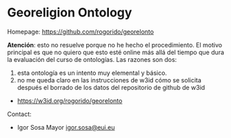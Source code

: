 Georeligion Ontology
=====

Homepage: https://github.com/rogorido/georelonto

**Atención**: esto no resuelve porque no he hecho el procedimiento. El
motivo principal es que no quiero que esto esté online más allá del
tiempo que dura la evaluación del curso de ontologías. Las razones son
dos: 
1. esta ontología es un intento muy elemental y básico.
2. no me queda claro en las instrucciones de w3id cómo se solicita
   después el borrado de los datos del repositorio de github de w3id

* https://w3id.org/rogorido/georelonto

Contact:
* Igor Sosa Mayor <igor.sosa@eui.eu>
